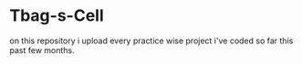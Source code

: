 # Tbag-s-Cell
on this repository i upload every practice wise project i've coded so far this past few months.
